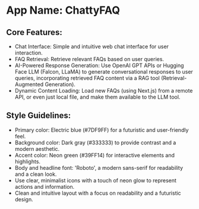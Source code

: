 # **App Name**: ChattyFAQ

## Core Features:

- Chat Interface: Simple and intuitive web chat interface for user interaction.
- FAQ Retrieval: Retrieve relevant FAQs based on user queries.
- AI-Powered Response Generation: Use OpenAI GPT APIs or Hugging Face LLM (Falcon, LLaMA) to generate conversational responses to user queries, incorporating retrieved FAQ content via a RAG tool (Retrieval-Augmented Generation).
- Dynamic Content Loading: Load new FAQs (using Next.js) from a remote API, or even just local file, and make them available to the LLM tool.

## Style Guidelines:

- Primary color: Electric blue (#7DF9FF) for a futuristic and user-friendly feel.
- Background color: Dark gray (#333333) to provide contrast and a modern aesthetic.
- Accent color: Neon green (#39FF14) for interactive elements and highlights.
- Body and headline font: 'Roboto', a modern sans-serif for readability and a clean look.
- Use clear, minimalist icons with a touch of neon glow to represent actions and information.
- Clean and intuitive layout with a focus on readability and a futuristic design.